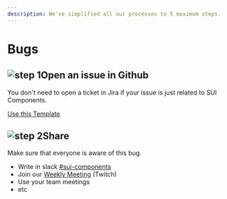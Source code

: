 ```yaml
---
description: We've simplified all our processes to 5 maximum steps.
---
```


# Bugs

## <img src="https://raw.githubusercontent.com/turolopezsanabria/design-systems-playbook/master/ASSETS/Badge-Counter-1.png" alt="step 1" data-size="line">Open an issue in Github

You don't need to open a ticket in Jira if your issue is just related to SUI Components.

[Use this Template](https://github.com/SUI-Components/sui-components/issues/new?template=report-a-bug---issue.md)

## <img src="https://raw.githubusercontent.com/turolopezsanabria/design-systems-playbook/master/ASSETS/Badge-Counter-2.png" alt="step 2" data-size="line">Share

Make sure that everyone is aware of this bug.

* Write in slack [#sui-components](https://adevinta.slack.com/archives/C018Q6WBJ85)
* Join our [Weekly Meeting](Weekly-streamings.md) (Twitch)
* Use your team meetings
* etc
